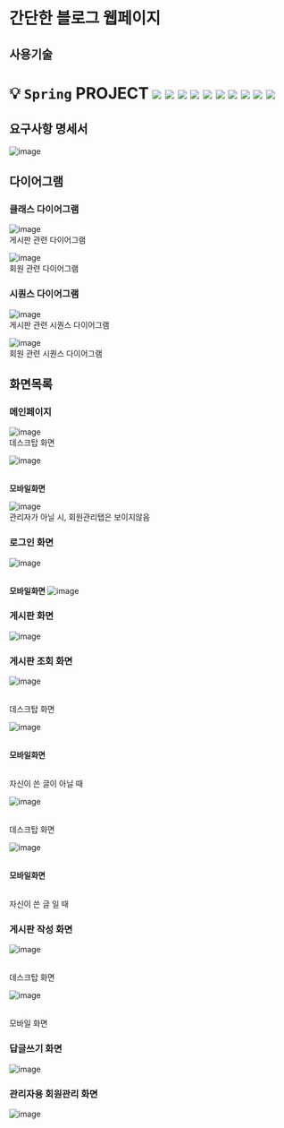 # 간단한 블로그 웹페이지
## 사용기술
# 💡 `Spring` PROJECT <img src="https://img.shields.io/badge/Java-11-pink"> <img src="https://img.shields.io/badge/JSP-2.3-hotpink"> <img src="https://img.shields.io/badge/Servlet-4.0-skyblue"> <img src="https://img.shields.io/badge/Tomcat-9.0.70-yellow"> <img src="https://img.shields.io/badge/Oracle-11.2.0.2.0-red"> <img src="[https://img.shields.io/badge/spring-3.1.1-pink"> <img src = "https://img.shields.io/badge/jquery-skyblue"> <img src = "https://img.shields.io/badge/css-3-orange"> <img src = "https://img.shields.io/badge/html-5-blue"> <img src ="https://img.shields.io/badge/eclipse-blue"> 

## 요구사항 명세서
![image](https://user-images.githubusercontent.com/97210509/213353400-5df2e6a0-7ccf-4ba8-b4c2-35842caf5a61.png)



## 다이어그램

### 클래스 다이어그램

![image](https://user-images.githubusercontent.com/97210509/212589872-37d6a360-0631-4a75-aa47-847c849271d4.png)
<br>게시판 관련 다이어그램

![image](https://user-images.githubusercontent.com/97210509/212589920-78c25f91-fee6-4439-ac64-11c25dd3df30.png)
<br>회원 관련 다이어그램

### 시퀀스 다이어그램

![image](https://user-images.githubusercontent.com/97210509/212589967-b8196845-b825-462a-9f01-e8bfa25e1aa9.png)
<br>게시판 관련 시퀀스 다이어그램

![image](https://user-images.githubusercontent.com/97210509/212589993-8b7da8e6-5124-4405-9c08-82dc6cbaf155.png)
<br>회원 관련 시퀀스 다이어그램

## 화면목록

### 메인페이지
![image](https://user-images.githubusercontent.com/97210509/212590715-c7ec2409-ce65-40d9-9264-b478db8fa3e2.png)
<br> 데스크탑 화면

![image](https://user-images.githubusercontent.com/97210509/212590880-8c2c1820-7199-45b1-8c51-270892f99ab8.png)

<br> **모바일화면**

![image](https://user-images.githubusercontent.com/97210509/212591646-2ccd8fac-142b-45ae-8a87-8086a64c3f53.png)
<br> 관리자가 아닐 시, 회원관리탭은 보이지않음

### 로그인 화면
![image](https://user-images.githubusercontent.com/97210509/212603226-8ba66084-1d95-4bd0-8639-12c70de96572.png)

<br> **모바일화면**
![image](https://user-images.githubusercontent.com/97210509/212603280-3fff6dc2-0c14-4f92-8b8f-77842a10aeb4.png)


### 게시판 화면
![image](https://user-images.githubusercontent.com/97210509/213353426-f841d1b1-ce65-4956-b972-3142d178ca40.png)


### 게시판 조회 화면
![image](https://user-images.githubusercontent.com/97210509/213353489-443f8e45-7bea-4086-a3f1-150190b84ac1.png)

<br> 데스크탑 화면 <br>

![image](https://user-images.githubusercontent.com/97210509/212603402-e923fe40-b9dc-4891-b8a4-d3fbcfa0c99d.png)

<br> **모바일화면**

<br>자신이 쓴 글이 아닐 때

![image](https://user-images.githubusercontent.com/97210509/212591229-52db8373-74dd-4fb4-a298-31eaed8e05e6.png)

<br> 데스크탑 화면

![image](https://user-images.githubusercontent.com/97210509/212603645-b7f6a66c-c3b6-4998-b1ef-a56bdffb1467.png)

<br> **모바일화면**

<br> 자신이 쓴 글 일 때

### 게시판 작성 화면
![image](https://user-images.githubusercontent.com/97210509/212591307-668686f4-8544-45bd-96b2-db68412b4851.png)

<br> 데스크탑 화면<br>

![image](https://user-images.githubusercontent.com/97210509/212591411-83a08ac8-4b89-436a-be5b-dcb30a631382.png)

<br> 모바일 화면

### 답글쓰기 화면<br>
![image](https://user-images.githubusercontent.com/97210509/213353577-1ebdefa1-a846-421b-a32f-5e1b475dad11.png)


### 관리자용 회원관리 화면

![image](https://user-images.githubusercontent.com/97210509/212591553-90eaf358-1d29-43b3-b3d7-3d3dad1cfbdc.png)



